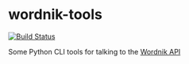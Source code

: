 # wordnik-tools

[![Build Status](https://travis-ci.org/hugovk/wordnik-tools.svg?branch=gh-pages)](https://travis-ci.org/hugovk/wordnik-tools)

Some Python CLI tools for talking to the <a href="http://developer.wordnik.com/docs.html">Wordnik API</a>
